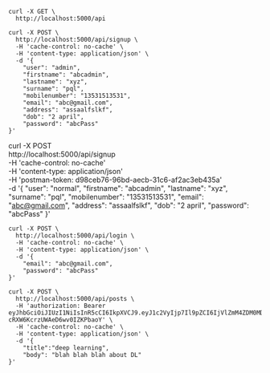 ```
curl -X GET \
  http://localhost:5000/api
```

```
curl -X POST \
  http://localhost:5000/api/signup \
  -H 'cache-control: no-cache' \
  -H 'content-type: application/json' \
  -d '{
	"user": "admin",
	"firstname": "abcadmin",
	"lastname": "xyz",
	"surname": "pql",
	"mobilenumber": "13531513531",
	"email": "abc@gmail.com",
	"address": "assaalfslkf",
	"dob": "2 april",
	"password": "abcPass"
}'
```

curl -X POST \
  http://localhost:5000/api/signup \
  -H 'cache-control: no-cache' \
  -H 'content-type: application/json' \
  -H 'postman-token: d98ceb76-96bd-aecb-31c6-af2ac3eb435a' \
  -d '{
	"user": "normal",
	"firstname": "abcadmin",
	"lastname": "xyz",
	"surname": "pql",
	"mobilenumber": "13531513531",
	"email": "abc@gmail.com",
	"address": "assaalfslkf",
	"dob": "2 april",
	"password": "abcPass"
}'

```
curl -X POST \
  http://localhost:5000/api/login \
  -H 'cache-control: no-cache' \
  -H 'content-type: application/json' \
  -d '{
	"email": "abc@gmail.com",
	"password": "abcPass"
}'
```

```
curl -X POST \
  http://localhost:5000/api/posts \
  -H 'authorization: Bearer eyJhbGciOiJIUzI1NiIsInR5cCI6IkpXVCJ9.eyJ1c2VyIjp7Il9pZCI6IjVlZmM4ZDM0MDhjYmU5M2MwOTJlNTk0YiIsInVzZXIiOiJhZG1pbiIsImZpcnN0bmFtZSI6ImFiY2FkbWluIiwibGFzdG5hbWUiOiJ4eXoiLCJzdXJuYW1lIjoicHFsIiwibW9iaWxlbnVtYmVyIjoiMTM1MzE1MTM1MzEiLCJlbWFpbCI6ImFiY0BnbWFpbC5jb20iLCJhZGRyZXNzIjoiYXNzYWFsZnNsa2YiLCJkb2IiOiIyIGFwcmlsIiwicGFzc3dvcmQiOiIkMmIkMTAkTGFHLnJSNmw2T0NucWkvQ0pETFZFLkhVcVNKZUJ2dGNFOVhxQ2ozRHRvNWFZWEx0SFZYdFMifSwiaWF0IjoxNTkzNjEwMDY3fQ.1mNiRYpmn4nt7evT-cRXW6KcrzUWAeD6wv0IZKPbaoY' \
  -H 'cache-control: no-cache' \
  -H 'content-type: application/json' \
  -d '{
	"title":"deep learning",
	"body": "blah blah blah about DL"
}'
```

